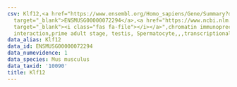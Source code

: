 ```yaml
---
csv: Klf12,<a href="https://www.ensembl.org/Homo_sapiens/Gene/Summary?db=core;g=ENSMUSG00000072294"
  target="_blank">ENSMUSG00000072294</a>,<a href="https://www.ncbi.nlm.nih.gov/pubmed/25450459"
  target="_blank"><i class="fas fa-file"></i></a>",chromatin immunoprecipitation assay,direct
  interaction,prime adult stage, testis, Spermatocyte,,,transcriptional regulation,
data_alias: Klf12
data_id: ENSMUSG00000072294
data_numevidence: 1
data_species: Mus musculus
data_taxid: '10090'
title: Klf12
---
```

